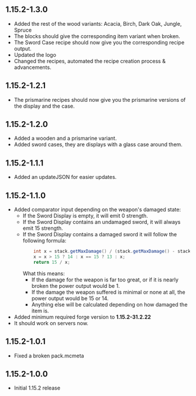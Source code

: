 ## 1.15.2-1.3.0

* Added the rest of the wood variants: Acacia, Birch, Dark Oak, Jungle, Spruce
* The blocks should give the corresponding item variant when broken.
* The Sword Case recipe should now give you the corresponding recipe output.
* Updated the logo
* Changed the recipes, automated the recipe creation process & advancements.

## 1.15.2-1.2.1

* The prismarine recipes should now give you the prismarine versions of the display and the case.

## 1.15.2-1.2.0

* Added a wooden and a prismarine variant.
* Added sword cases, they are displays with a glass case around them.

## 1.15.2-1.1.1

* Added an updateJSON for easier updates.

## 1.15.2-1.1.0

* Added comparator input depending on the weapon's damaged state:
  * If the Sword Display is empty, it will emit 0 strength.
  * If the Sword Display contains an undamaged sword, it will always emit 15 strength.
  * If the Sword Display contains a damaged sword it will follow the following formula:
    ```java
        int x = stack.getMaxDamage() / (stack.getMaxDamage() - stack.getDamage());
        x = x > 15 ? 14 : x == 15 ? 13 : x;
        return 15 / x;
    ```
    What this means:
      * If the damage for the weapon is far too great, or if it is nearly broken the power output would be 1.
      * If the damage the weapon suffered is minimal or none at all, the power output would be 15 or 14.
      * Anything else will be calculated depending on how damaged the item is. 
* Added minimum required forge version to **1.15.2-31.2.22**
* It should work on servers now.

## 1.15.2-1.0.1

* Fixed a broken pack.mcmeta

## 1.15.2-1.0.0

* Initial 1.15.2 release